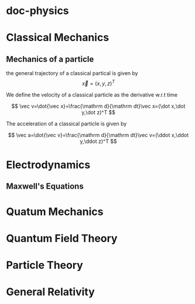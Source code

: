 # doc-physics

# Classical Mechanics

## Mechanics of a particle

the general trajectory of a classical partical is given by
<span style="background-color: orange;">
$$
\vec x=(x,y,z)^T
$$
</span>

We define the velocity of a classical particle as the derivative w.r.t time

$$
\vec v=\dot{\vec x}=\frac{\mathrm d}{\mathrm dt}\vec x=(\dot x,\dot y,\dot z)^T
$$

The acceleration of a classical particle is given by

$$
\vec a=\dot{\vec v}=\frac{\mathrm d}{\mathrm dt}\vec v=(\ddot x,\ddot y,\ddot z)^T
$$

# Electrodynamics

## Maxwell's Equations

# Quatum Mechanics

# Quantum Field Theory

# Particle Theory

# General Relativity
